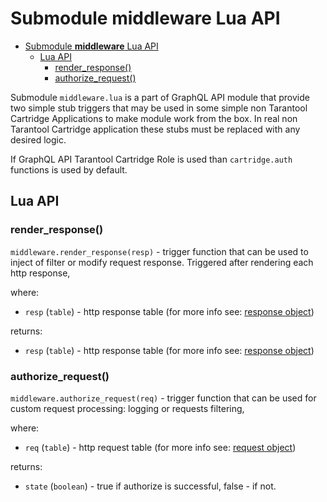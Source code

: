 # Submodule **middleware** Lua API

- [Submodule **middleware** Lua API](#submodule-middleware-lua-api)
  - [Lua API](#lua-api)
    - [render_response()](#render_response)
    - [authorize_request()](#authorize_request)

Submodule `middleware.lua` is a part of GraphQL API module that provide two simple stub triggers that may be used in some simple non Tarantool Cartridge Applications to make module work from the box. In real non Tarantool Cartridge application these stubs must be replaced with any desired logic.

If GraphQL API Tarantool Cartridge Role is used than `cartridge.auth` functions is used by default.

## Lua API

### render_response()

`middleware.render_response(resp)` - trigger function that can be used to inject of filter or modify request response. Triggered after rendering each http response,

where:

- `resp` (`table`) - http response table (for more info see: [response object](https://github.com/tarantool/http#fields-and-functions-of-the-response-object))

returns:

- `resp` (`table`) - http response table (for more info see: [response object](https://github.com/tarantool/http#fields-and-functions-of-the-response-object))

### authorize_request()

`middleware.authorize_request(req)` - trigger function that can be used for custom request processing: logging or requests filtering,

where:

- `req` (`table`) - http request table (for more info see: [request object](https://github.com/tarantool/http#fields-and-functions-of-the-request-object))
  
returns:

- `state` (`boolean`) - true if authorize is successful, false - if not.
  